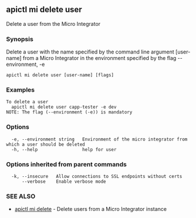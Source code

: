 ## apictl mi delete user

Delete a user from the Micro Integrator

### Synopsis

Delete a user with the name specified by the command line argument [user-name] from a Micro Integrator in the environment specified by the flag --environment, -e

```
apictl mi delete user [user-name] [flags]
```

### Examples

```
To delete a user
  apictl mi delete user capp-tester -e dev
NOTE: The flag (--environment (-e)) is mandatory
```

### Options

```
  -e, --environment string   Environment of the micro integrator from which a user should be deleted
  -h, --help                 help for user
```

### Options inherited from parent commands

```
  -k, --insecure   Allow connections to SSL endpoints without certs
      --verbose    Enable verbose mode
```

### SEE ALSO

* [apictl mi delete](apictl_mi_delete.md)	 - Delete users from a Micro Integrator instance

